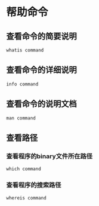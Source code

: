 # 帮助命令

## 查看命令的简要说明
```
whatis command
```

## 查看命令的详细说明
```
info command
```

## 查看命令的说明文档
```
man command
```

## 查看路径

### 查看程序的binary文件所在路径
```
which command
```

### 查看程序的搜索路径
```
whereis command
```
